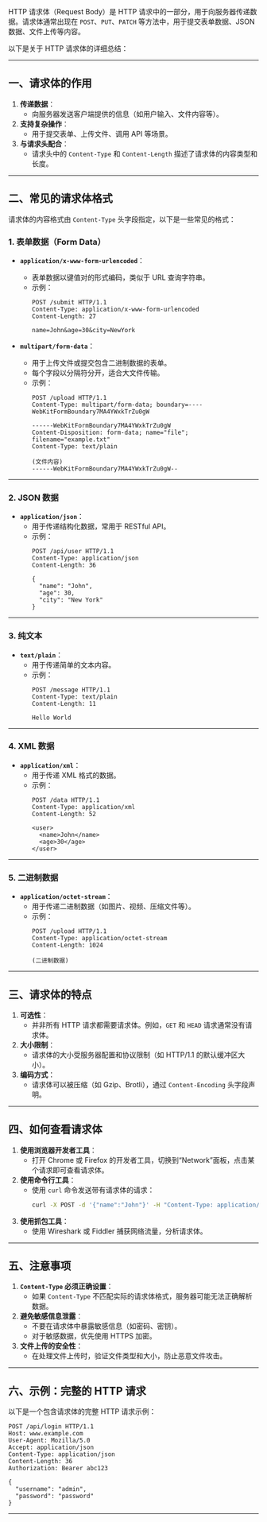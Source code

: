 HTTP 请求体（Request Body）是 HTTP 请求中的一部分，用于向服务器传递数据。请求体通常出现在 `POST`、`PUT`、`PATCH` 等方法中，用于提交表单数据、JSON 数据、文件上传等内容。

以下是关于 HTTP 请求体的详细总结：

---

## **一、请求体的作用**
1. **传递数据**：
   - 向服务器发送客户端提供的信息（如用户输入、文件内容等）。
2. **支持复杂操作**：
   - 用于提交表单、上传文件、调用 API 等场景。
3. **与请求头配合**：
   - 请求头中的 `Content-Type` 和 `Content-Length` 描述了请求体的内容类型和长度。

---

## **二、常见的请求体格式**
请求体的内容格式由 `Content-Type` 头字段指定，以下是一些常见的格式：

### 1. **表单数据（Form Data）**
- **`application/x-www-form-urlencoded`**：
  - 表单数据以键值对的形式编码，类似于 URL 查询字符串。
  - 示例：
    ```http
    POST /submit HTTP/1.1
    Content-Type: application/x-www-form-urlencoded
    Content-Length: 27

    name=John&age=30&city=NewYork
    ```

- **`multipart/form-data`**：
  - 用于上传文件或提交包含二进制数据的表单。
  - 每个字段以分隔符分开，适合大文件传输。
  - 示例：
    ```http
    POST /upload HTTP/1.1
    Content-Type: multipart/form-data; boundary=----WebKitFormBoundary7MA4YWxkTrZu0gW

    ------WebKitFormBoundary7MA4YWxkTrZu0gW
    Content-Disposition: form-data; name="file"; filename="example.txt"
    Content-Type: text/plain

    (文件内容)
    ------WebKitFormBoundary7MA4YWxkTrZu0gW--
    ```

---

### 2. **JSON 数据**
- **`application/json`**：
  - 用于传递结构化数据，常用于 RESTful API。
  - 示例：
    ```http
    POST /api/user HTTP/1.1
    Content-Type: application/json
    Content-Length: 36

    {
      "name": "John",
      "age": 30,
      "city": "New York"
    }
    ```

---

### 3. **纯文本**
- **`text/plain`**：
  - 用于传递简单的文本内容。
  - 示例：
    ```http
    POST /message HTTP/1.1
    Content-Type: text/plain
    Content-Length: 11

    Hello World
    ```

---

### 4. **XML 数据**
- **`application/xml`**：
  - 用于传递 XML 格式的数据。
  - 示例：
    ```http
    POST /data HTTP/1.1
    Content-Type: application/xml
    Content-Length: 52

    <user>
      <name>John</name>
      <age>30</age>
    </user>
    ```

---

### 5. **二进制数据**
- **`application/octet-stream`**：
  - 用于传递二进制数据（如图片、视频、压缩文件等）。
  - 示例：
    ```http
    POST /upload HTTP/1.1
    Content-Type: application/octet-stream
    Content-Length: 1024

    (二进制数据)
    ```

---

## **三、请求体的特点**
1. **可选性**：
   - 并非所有 HTTP 请求都需要请求体。例如，`GET` 和 `HEAD` 请求通常没有请求体。
2. **大小限制**：
   - 请求体的大小受服务器配置和协议限制（如 HTTP/1.1 的默认缓冲区大小）。
3. **编码方式**：
   - 请求体可以被压缩（如 Gzip、Brotli），通过 `Content-Encoding` 头字段声明。

---

## **四、如何查看请求体**
1. **使用浏览器开发者工具**：
   - 打开 Chrome 或 Firefox 的开发者工具，切换到“Network”面板，点击某个请求即可查看请求体。
2. **使用命令行工具**：
   - 使用 `curl` 命令发送带有请求体的请求：
     ```bash
     curl -X POST -d '{"name":"John"}' -H "Content-Type: application/json" http://www.example.com/api
     ```
3. **使用抓包工具**：
   - 使用 Wireshark 或 Fiddler 捕获网络流量，分析请求体。

---

## **五、注意事项**
1. **`Content-Type` 必须正确设置**：
   - 如果 `Content-Type` 不匹配实际的请求体格式，服务器可能无法正确解析数据。
2. **避免敏感信息泄露**：
   - 不要在请求体中暴露敏感信息（如密码、密钥）。
   - 对于敏感数据，优先使用 HTTPS 加密。
3. **文件上传的安全性**：
   - 在处理文件上传时，验证文件类型和大小，防止恶意文件攻击。

---

## **六、示例：完整的 HTTP 请求**
以下是一个包含请求体的完整 HTTP 请求示例：
```http
POST /api/login HTTP/1.1
Host: www.example.com
User-Agent: Mozilla/5.0
Accept: application/json
Content-Type: application/json
Content-Length: 36
Authorization: Bearer abc123

{
  "username": "admin",
  "password": "password"
}
```

---
